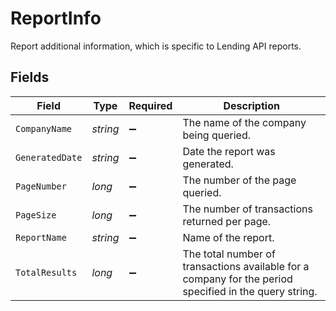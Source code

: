 # ReportInfo

Report additional information, which is specific to Lending API reports.


## Fields

| Field                                                                                                  | Type                                                                                                   | Required                                                                                               | Description                                                                                            |
| ------------------------------------------------------------------------------------------------------ | ------------------------------------------------------------------------------------------------------ | ------------------------------------------------------------------------------------------------------ | ------------------------------------------------------------------------------------------------------ |
| `CompanyName`                                                                                          | *string*                                                                                               | :heavy_minus_sign:                                                                                     | The name of the company being queried.                                                                 |
| `GeneratedDate`                                                                                        | *string*                                                                                               | :heavy_minus_sign:                                                                                     | Date the report was generated.                                                                         |
| `PageNumber`                                                                                           | *long*                                                                                                 | :heavy_minus_sign:                                                                                     | The number of the page queried.                                                                        |
| `PageSize`                                                                                             | *long*                                                                                                 | :heavy_minus_sign:                                                                                     | The number of transactions returned per page.                                                          |
| `ReportName`                                                                                           | *string*                                                                                               | :heavy_minus_sign:                                                                                     | Name of the report.                                                                                    |
| `TotalResults`                                                                                         | *long*                                                                                                 | :heavy_minus_sign:                                                                                     | The total number of transactions available for a company for the period specified in the query string. |